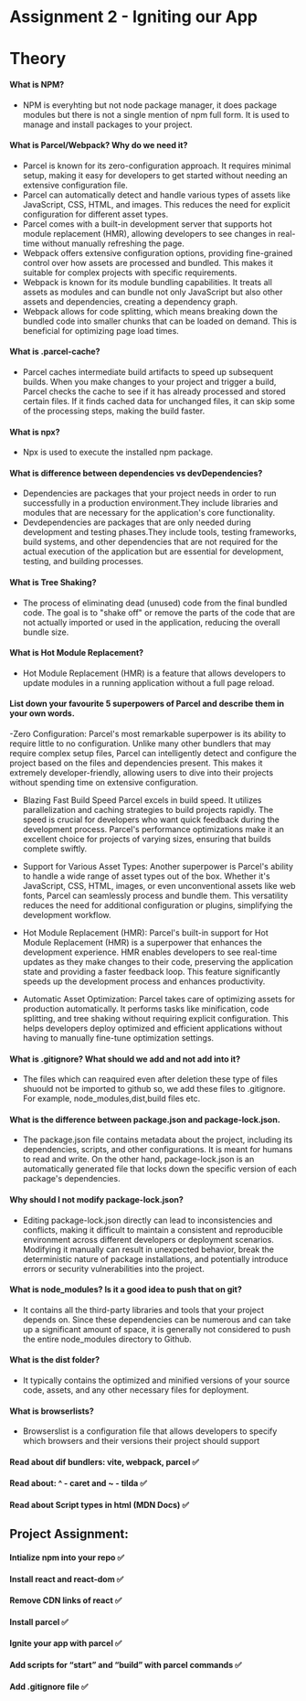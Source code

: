 # Assignment 2 - Igniting our App

# Theory

#### What is NPM?
- NPM is everyhting but not node package manager, it does package modules but there is not a single mention of npm full form. It is used to manage and install packages to your project.

#### What is Parcel/Webpack? Why do we need it?
- Parcel is known for its zero-configuration approach. It requires minimal setup, making it easy for developers to get started without needing an extensive configuration file.
- Parcel can automatically detect and handle various types of assets like JavaScript, CSS, HTML, and images. This reduces the need for explicit configuration for different asset types.
- Parcel comes with a built-in development server that supports hot module replacement (HMR), allowing developers to see changes in real-time without manually refreshing the page.
- Webpack offers extensive configuration options, providing fine-grained control over how assets are processed and bundled. This makes it suitable for complex projects with specific requirements.
- Webpack is known for its module bundling capabilities. It treats all assets as modules and can bundle not only JavaScript but also other assets and dependencies, creating a dependency graph.
- Webpack allows for code splitting, which means breaking down the bundled code into smaller chunks that can be loaded on demand. This is beneficial for optimizing page load times.

#### What is .parcel-cache?
- Parcel caches intermediate build artifacts to speed up subsequent builds. When you make changes to your project and trigger a build, Parcel checks the cache to see if it has already processed and stored certain files. If it finds cached data for unchanged files, it can skip some of the processing steps, making the build faster.

#### What is npx?
- Npx is used to execute the installed npm package.

#### What is difference between dependencies vs devDependencies?
- Dependencies are packages that your project needs in order to run successfully in a production environment.They include libraries and modules that are necessary for the application's core functionality.
- Devdependencies are packages that are only needed during development and testing phases.They include tools, testing frameworks, build systems, and other dependencies that are not required for the actual execution of the application but are essential for development, testing, and building processes.

#### What is Tree Shaking?
-  The process of eliminating dead (unused) code from the final bundled code. The goal is to "shake off" or remove the parts of the code that are not actually imported or used in the application, reducing the overall bundle size.

#### What is Hot Module Replacement?
- Hot Module Replacement (HMR) is a feature that allows developers to update modules in a running application without a full page reload.

#### List down your favourite 5 superpowers of Parcel and describe them in your own words.
-Zero Configuration: Parcel's most remarkable superpower is its ability to require little to no configuration. Unlike many other bundlers that may require complex setup files, Parcel can intelligently detect and configure the project based on the files and dependencies present. This makes it extremely developer-friendly, allowing users to dive into their projects without spending time on extensive configuration.

- Blazing Fast Build Speed Parcel excels in build speed. It utilizes parallelization and caching strategies to build projects rapidly. The speed is crucial for developers who want quick feedback during the development process. Parcel's performance optimizations make it an excellent choice for projects of varying sizes, ensuring that builds complete swiftly.

- Support for Various Asset Types: Another superpower is Parcel's ability to handle a wide range of asset types out of the box. Whether it's JavaScript, CSS, HTML, images, or even unconventional assets like web fonts, Parcel can seamlessly process and bundle them. This versatility reduces the need for additional configuration or plugins, simplifying the development workflow.

- Hot Module Replacement (HMR): Parcel's built-in support for Hot Module Replacement (HMR) is a superpower that enhances the development experience. HMR enables developers to see real-time updates as they make changes to their code, preserving the application state and providing a faster feedback loop. This feature significantly speeds up the development process and enhances productivity.

- Automatic Asset Optimization: Parcel takes care of optimizing assets for production automatically. It performs tasks like minification, code splitting, and tree shaking without requiring explicit configuration. This helps developers deploy optimized and efficient applications without having to manually fine-tune optimization settings.

#### What is .gitignore? What should we add and not add into it?
- The files which can reaquired even after deletion these type of files shuould not be imported to github so, we add these files to .gitignore. For example, node_modules,dist,build files etc. 

#### What is the difference between package.json and package-lock.json.
- The package.json file contains metadata about the project, including its dependencies, scripts, and other configurations. It is meant for humans to read and write. On the other hand, package-lock.json is an automatically generated file that locks down the specific version of each package's dependencies.

#### Why should I not modify package-lock.json?
- Editing package-lock.json directly can lead to inconsistencies and conflicts, making it difficult to maintain a consistent and reproducible environment across different developers or deployment scenarios. Modifying it manually can result in unexpected behavior, break the deterministic nature of package installations, and potentially introduce errors or security vulnerabilities into the project.

#### What is node_modules? Is it a good idea to push that on git?
- It contains all the third-party libraries and tools that your project depends on. Since these dependencies can be numerous and can take up a significant amount of space, it is generally not considered to push the entire node_modules directory to Github. 

#### What is the dist folder?
-  It typically contains the optimized and minified versions of your source code, assets, and any other necessary files for deployment.
#### What is browserlists?
- Browserslist is a configuration file that allows developers to specify which browsers and their versions their project should support

#### Read about dif bundlers: vite, webpack, parcel ✅
#### Read about: ^ - caret and ~ - tilda ✅
#### Read about Script types in html (MDN Docs) ✅

## Project Assignment:

#### Intialize npm into your repo ✅
#### Install react and react-dom ✅
#### Remove CDN links of react ✅
#### Install parcel ✅
#### Ignite your app with parcel ✅
#### Add scripts for “start” and “build” with parcel commands ✅
#### Add .gitignore file ✅
